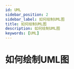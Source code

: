 ```yaml
---
id: UML
sidebar_position: 2
sidebar_label: 如何绘制UML图
title: 如何绘制UML图
description: 如何绘制UML图
keywords: [UML]
---
```


# 如何绘制UML图
